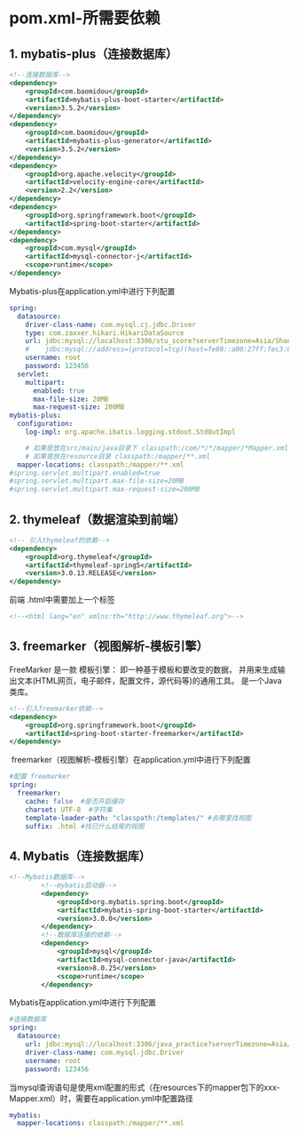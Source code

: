 # **pom.xml-所需要依赖**

## 1. mybatis-plus（连接数据库）

```xml
<!--连接数据库-->
<dependency>
    <groupId>com.baomidou</groupId>
    <artifactId>mybatis-plus-boot-starter</artifactId>
    <version>3.5.2</version>
</dependency>
<dependency>
    <groupId>com.baomidou</groupId>
    <artifactId>mybatis-plus-generator</artifactId>
    <version>3.5.2</version>
</dependency>
<dependency>
    <groupId>org.apache.velocity</groupId>
    <artifactId>velocity-engine-core</artifactId>
    <version>2.2</version>
</dependency>
<dependency>
    <groupId>org.springframework.boot</groupId>
    <artifactId>spring-boot-starter</artifactId>
</dependency>
<dependency>
    <groupId>com.mysql</groupId>
    <artifactId>mysql-connector-j</artifactId>
    <scope>runtime</scope>
</dependency>
```

Mybatis-plus在application.yml中进行下列配置

```yml
spring:
  datasource:
    driver-class-name: com.mysql.cj.jdbc.Driver
    type: com.zaxxer.hikari.HikariDataSource
    url: jdbc:mysql://localhost:3306/stu_score?serverTimezone=Asia/Shanghai&characterEncoding=utf-8&useSSL=false
    #    jdbc:mysql://address=(protocol=tcp)(host=fe80::a00:27ff:fec3:87c7)(port=3306)/database
    username: root
    password: 123456
  servlet:
    multipart:
      enabled: true
      max-file-size: 20MB
      max-request-size: 200MB
mybatis-plus:
  configuration:
    log-impl: org.apache.ibatis.logging.stdout.StdOutImpl

    # 如果是放在src/main/java目录下 classpath:/com/*/*/mapper/*Mapper.xml
    # 如果是放在resource目录 classpath:/mapper/**.xml
  mapper-locations: classpath:/mapper/**.xml
#spring.servlet.multipart.enabled=true
#spring.servlet.multipart.max-file-size=20MB
#spring.servlet.multipart.max-request-size=200MB
```

## 2. thymeleaf（数据渲染到前端）

```xml
<!-- 引入thymeleaf的依赖-->
<dependency>
    <groupId>org.thymeleaf</groupId>
    <artifactId>thymeleaf-spring5</artifactId>
    <version>3.0.13.RELEASE</version>
</dependency>
```

前端 .html中需要加上一个标签

```html
<!--<html lang="en" xmlns:th="http://www.thymeleaf.org">-->
```

## 3. freemarker（视图解析-模板引擎）

FreeMarker 是一款 模板引擎： 即一种基于模板和要改变的数据， 并用来生成输出文本(HTML网页，电子邮件，配置文件，源代码等)的通用工具。 是一个Java类库。

```xml
<!--引入freemarker依赖-->
<dependency>
    <groupId>org.springframework.boot</groupId>
    <artifactId>spring-boot-starter-freemarker</artifactId>
</dependency>
```

​		freemarker（视图解析-模板引擎）在application.yml中进行下列配置

```yml
#配置 freemarker
spring:
  freemarker:
    cache: false  #是否开启缓存
    charset: UTF-8  #字符集
    template-loader-path: "classpath:/templates/" #去哪里找视图
    suffix: .html #找已什么结尾的视图
```

## 4. Mybatis（连接数据库）

```xml
<!--Mybatis数据库-->
        <!--mybatis启动器-->
        <dependency>
            <groupId>org.mybatis.spring.boot</groupId>
            <artifactId>mybatis-spring-boot-starter</artifactId>
            <version>3.0.0</version>
        </dependency>
        <!--数据库连接的依赖-->
        <dependency>
            <groupId>mysql</groupId>
            <artifactId>mysql-connector-java</artifactId>
            <version>8.0.25</version>
            <scope>runtime</scope>
        </dependency>
```

Mybatis在application.yml中进行下列配置

```yml
#连接数据库
spring:
  datasource:
    url: jdbc:mysql://localhost:3306/java_practice?serverTimezone=Asia/Shanghai&characterEncoding=utf-8&useSSL=false
    driver-class-name: com.mysql.jdbc.Driver
    username: root 
    password: 123456
```

​		当mysql查询语句是使用xml配置的形式（在resources下的mapper包下的xxx-Mapper.xml）时，需要在application.yml中配置路径

```yml
mybatis:
  mapper-locations: classpath:/mapper/**.xml
```

